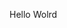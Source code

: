 Hello Wolrd
















































































































































































































































































































































































































































































































































































































































































































































































































































































































































































































































































































































































































































































































































































































































































































































































































































































































































































































































































































































































































































































































































































































































































































































































































































































































































































































































































































































































































































































































































































































































































































































































































































































































































































































































































































































































































































































































































































































































































































































































































































































































































































































































































































































































































































































































































































































































































































































































































































































































































































































































































































































